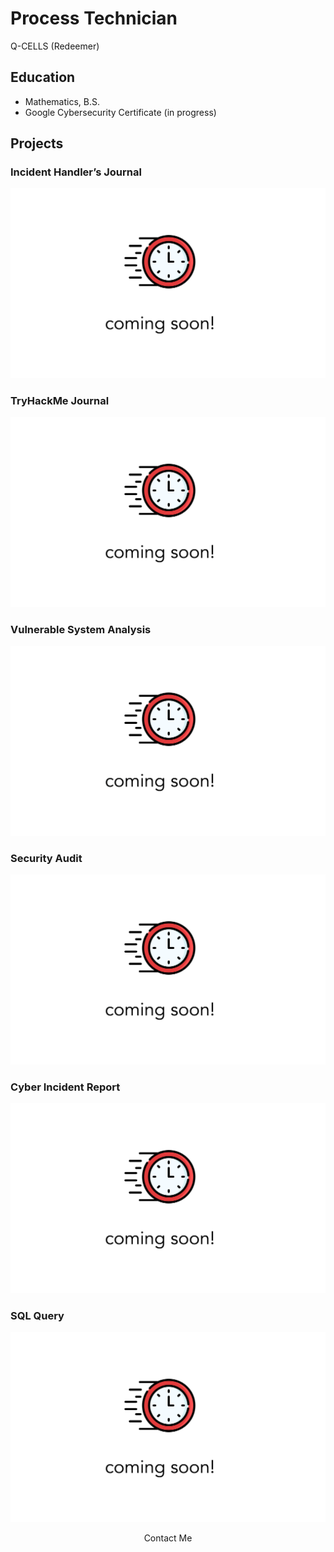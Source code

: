# Process Technician 
Q-CELLS (Redeemer)

## Education
- Mathematics, B.S.
- Google Cybersecurity Certificate (in progress)

## Projects
### Incident Handler’s Journal
![coming soon](/assets/images/coming-soon.png)

### TryHackMe Journal
![coming soon](/assets/images/coming-soon.png)

### Vulnerable System Analysis
![coming soon](/assets/images/coming-soon.png)

### Security Audit
![coming soon](/assets/images/coming-soon.png)

### Cyber Incident Report
![coming soon](/assets/images/coming-soon.png)

### SQL Query
![coming soon](/assets/images/coming-soon.png)


<p align="center">
Contact Me
</p>
